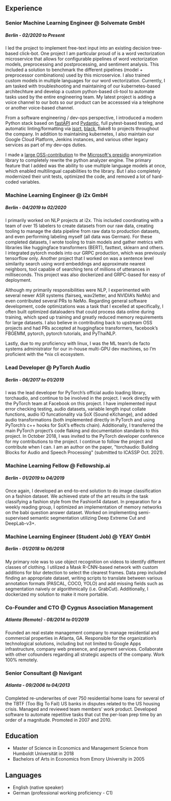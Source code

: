 ## Experience

### Senior Machine Learning Engineer @ Solvemate GmbH

##### Berlin - 02/2020 to Present

I led the project to implement free-text input into an existing decision tree-based click-bot. One project I am particular proud of is a word vectorization microservice that allows for configurable pipelines of word vectorization models, preprocessing and postprocessing, and sentiment analysis. This included a solution to benchmark the different pipelines (model + preprocessor combinations) used by this microservice. I also trained custom models in multiple languages for our word vectorization. Currently, I am tasked with troubleshooting and maintaining of our kubernetes-based architechture and develop a custom python-based cli-tool to automate tasks used by the entire engineering team. My latest project is adding a voice channel to our bots so our product can be accesssed via a telephone or another voice-based channel. 

From a software engineering / dev-ops perspective, I introduced a modern Python stack based on [fastAPI](https://fastapi.tiangolo.com/) and [Pydantic](https://pydantic-docs.helpmanual.io/), full pytest-based testing, and automatic linting/formatting via [isort](https://github.com/PyCQA/isort), [black](https://github.com/psf/black), flake8 to projects throughout the company. In addition to maintaining kubernetes, I also maintain our Google Cloud Platform, Jenkins instances, and various other legacy services as part of my dev-ops duties.

I made a [large OSS-contribution](https://github.com/microsoft/presidio/pull/312) to the [Microsoft's presidio](https://github.com/microsoft/presidio) anonymization library to completely rewrite the python analyzer engine. The primary feature that I added was the ability to use multiple language models at once, which enabled multilingual capabilities to the library. But I also completely modernized their unit tests, optimized the code, and removed a lot of hard-coded variables.

### Machine Learning Engineer @ i2x GmbH

##### Berlin - 04/2019 to 02/2020

I primarily worked on NLP projects at i2x. This included coordinating with a team of over 15 labelers to create datasets from our raw data, creating tooling to manage the data pipeline from raw data to production datasets, and even performing labeling myself (all data was German). For these completed datasets, I wrote tooling to train models and gather metrics with libraries like huggingface transformers (BERT), fasttext, sklearn and others. I integrated pytorch models into our GRPC production, which was previously tensorflow only. Another project that I worked on was a sentence level similarity search using word embeddings and approximate nearest neighbors, tool capable of searching tens of millions of utterances in milliseconds. This project was also dockerized and GRPC-based for easy of deployment.

Although my primarily responsibilities were NLP, I experimented with several newer ASR systems (fairseq, wav2letter, and NVIDIA’s NeMo) and even contributed several PRs to NeMo. Regarding general software development, code optimizations was a task that I excelled at specifically, I often built optimized dataloaders that could process data online during training, which sped up training and greatly reduced memory requirements for large datasets. I also believe in contributing back to upstream OSS projects and had PRs accepted at huggingface transformers, facebook’s FBGEMM, pytorch, pytorch tutorials, and PyThaiNLP.

Lastly, due to my proficiency with linux, I was the ML team’s de facto systems administrator for our in-house multi-GPU dev machines, so I’m proficient with the \*nix cli ecosystem.  

### Lead Developer @ PyTorch Audio

##### Berlin - 06/2017 to 01/2019

I was the lead developer for PyTorch’s official audio loading library, torchaudio, and continue to be involved in the project. I work directly with the PyTorch team at Facebook on this project. I have implemented input error checking testing, audio datasets, variable length input collate functions, audio IO funcationality via SoX (Sound eXchange), and added audio transformations (both implemented directly in PyTorch and using PyTorch’s c++ hooks for SoX’s effects chain). Additionally, I transferred the main PyTorch project’s code flaking and documentation standards to this project. In October 2018, I was invited to the PyTorch developer conference for my contributions to the project.  I continue to follow the project and contribute when I can. I am an author on the paper, "torchaudio: Building Blocks for Audio and Speech Processing" (submitted to ICASSP Oct. 2021).

### Machine Learning Fellow @ Fellowship.ai

##### Berlin - 01/2019 to 04/2019

Once again, I developed an end-to-end solution to do image classification on a fashion dataset. We achieved state of the art results in the task classifying a fashion style from the Fashion14 dataset. In preparation for a weekly reading group, I optimized an implementation of memory networks on the babi question answer dataset. Worked on implementing semi-supervised semantic segmentation utilizing Deep Extreme Cut and DeepLab-v3+.

### Machine Learning Engineer (Student Job) @ YEAY GmbH

##### Berlin - 01/2018 to 06/2018

My primary role was to use object recognition on videos to identify different classes of clothing. I utilized a Mask R-CNN-based network with custom additions for blur detection to select the clearest frames. Data prep included finding an appropriate dataset, writing scripts to translate between various annotation formats (PASCAL, COCO, YOLO) and add missing fields such as segmentation naively or algorithmically (i.e. GrabCut). Additionally, I dockerized my solution to make it more portable.

### Co-Founder and CTO @ Cygnus Association Management

##### Atlanta (Remote) - 08/2014 to 01/2019

Founded an real estate management company to manage residential and commercial properties in Atlanta, GA. Responsible for the organization’s technological solutions, including but not limited to Google Apps infrastructure, company web presence, and payment services. Collaborate with other cofounders regarding all strategic aspects of the company. Work 100% remotely.

### Senior Consultant @ Navigant

##### Atlanta - 09/2006 to 04/2013

Completed re-underwrites of over 750 residential home loans for several of the TBTF (Too Big To Fail) US banks in disputes related to the US housing crisis. Managed and reviewed team members’ work product. Developed software to automate repetitive tasks that cut the per-loan prep time by an order of a magnitude. Promoted in 2007 and 2010.

## Education

* Master of Science in Economics and Management Science from Humboldt Universität in 2018
* Bachelors of Arts in Economics from Emory University in 2005

## Languages

* English (native speaker)
* German (professional working proficiency - C1)
